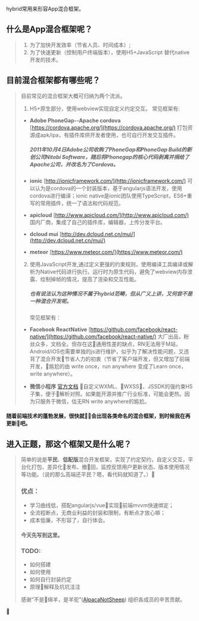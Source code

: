 hybrid常用来形容App混合框架。
## 什么是App混合框架呢？
> 1. 为了加快开发效率（节省人员、时间成本）;
> 2. 为了快速更新（控制用户终端版本），使用H5+JavaScript 替代native开发的技术。

##
## 目前混合框架都有哪些呢？
> 目前常见的混合框架大概可归纳为两个流派。
>1. H5+原生部分，使用webview实现自定义约定交互。
> 常见框架有:
>* **Adobe PhoneGap--Apache cordova** [https://cordova.apache.org/](https://cordova.apache.org/) 打包资源成apk/ipa，有插件库供开发者使用，也可自行开发交互插件。
>   ##### 2011年10月4日Adobe公司收购了PhoneGap和PhoneGap Build的新创公司Nitobi Software，随后将Phonegap的核心代码剥离并捐给了Apache公司，并改名为了Cordova。
>
>* **ionic** [http://ionicframework.com/](http://ionicframework.com/) 可以认为是cordova的一个封装版本，基于angularjs语法开发，使用cordova进行编译；ionic native是ionic团队使用TypeScript，ES6+重写的常用插件，统一了语法和代码规范。
>* **apicloud** [http://www.apicloud.com/](http://www.apicloud.com/) 国内厂商，集成了自己的插件库，编辑器，上传分发平台。
>* **dcloud mui** [http://dev.dcloud.net.cn/mui/](http://dev.dcloud.net.cn/mui/) 
>* **meteor** [https://www.meteor.com/](https://www.meteor.com/)
>
>2. 使用JavaScript开发,通过定义更强的约束规则，使用编译工具编译或解析为Native代码进行执行。运行时为原生代码，避免了webview内存泄露、绘制掉帧的情况，提高了渲染和交互性能。
>    ##### 也有说法认为这种情况不属于hybrid范畴，但从广义上讲，又何尝不是一种混合开发呢。
>    常见框架有：
>* **Facebook ReactNative** [https://github.com/facebook/react-native/](https://github.com/facebook/react-native/) 大厂出品，粉丝众多，文档全。但存在这通用性差的缺点，RN无法用于M站，Android/iOS也需要单独的js进行维护，似乎为了解决性能问题，又违背了混合开发节省人力的初衷（节省了客户端开发，但又增加了前端开发，尴尬的由 write once，run anywhere 变成了Learn once，write anywhere）。
>
>* **微信小程序** [官方文档](https://mp.weixin.qq.com/debug/wxadoc/dev/) 自定义WXML、WXSS、JSSDK的强约束H5子集，便于解析对照。如果能开源并推广行业标准，可能会更热。因为只服务于微信，估无RN write anywhere的尴尬。
>
#### 随着前端技术的蓬勃发展，很快就会出现各类命名的混合框架，到时候我在再更新吧。

## 进入正题，那这个框架又是什么呢？
> 简单的说是**平民**、**低配版**混合开发框架，实现了约定契约，自定义交互，平台化打包、差异化发布、撤回，监控反馈用户更新状态、版本使用情况等功能。（说的那么高端还平民？嗯，看代码就知道了。）
> ### 优点：
>* 学习曲线低，搭配angularjs/vue实现前端mvvm快速绑定；
>* 全流程断点，无商业利益的封装和限制，有断点才放心嘛；
>* 成本低廉，不形容了，自行体会。
> #### 今天先写到这里。
> ### **TODO:**
>* 如何搭建
>* 如何使用
>* 如何自行封装约定
>* 原理解释及坑坑洼洼
>
> 感谢“不是绵羊，是羊驼”([AlpacaNotSheep](https://github.com/AlpacaNotSheep/)) 组织各成员的辛苦贡献。









